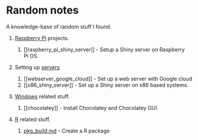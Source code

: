 # Random notes

A knowledge-base of random stuff I found.

1. [Raspberry Pi](raspberry_pi/) projects.
	1. [[raspberry_pi_shiny_server]] - Setup a Shiny server on Raspberry Pi OS.

2. Setting up [servers](servers/)
	1. [[webserver_google_cloud]] - Set up a web server with Google cloud
	2. [[x86_shiny_server]] - Set up a Shiny server on x86 based systems.

3. [Windows](windows/) related stuff.
	1. [[chocolatey]] - Install Chocolatey and Chocolatey GUI.

4. [R](R/) related stuff.
	1. [pkg_build.md](R/pkg_build.md) - Create a R package
